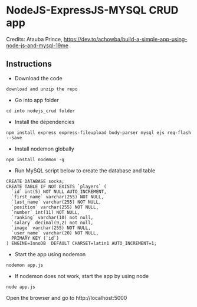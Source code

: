 # NodeJS-ExpressJS-MYSQL CRUD app

Credits: Atauba Prince, https://dev.to/achowba/build-a-simple-app-using-node-js-and-mysql-19me

## Instructions

- Download the code

```
download and unzip the repo
```

- Go into app folder

```
cd into nodejs_crud folder
```

- Install the dependencies

```
npm install express express-fileupload body-parser mysql ejs req-flash --save
```

- Install nodemon globally

```
npm install nodemon -g
```

- Run MySQL script below to create the database and table

```
CREATE DATABASE socka;
CREATE TABLE IF NOT EXISTS `players` (
  `id` int(5) NOT NULL AUTO_INCREMENT,
  `first_name` varchar(255) NOT NULL,
  `last_name` varchar(255) NOT NULL,
  `position` varchar(255) NOT NULL,
  `number` int(11) NOT NULL,
  `ranking` varchar(10) not null,
  `salary` decimal(9,2) not null,
  `image` varchar(255) NOT NULL,
  `user_name` varchar(20) NOT NULL,
  PRIMARY KEY (`id`)
) ENGINE=InnoDB  DEFAULT CHARSET=latin1 AUTO_INCREMENT=1;
```

- Start the app using nodemon

```
nodemon app.js
```

- If nodemon does not work, start the app by using node

```
node app.js
```

Open the browser and go to http://localhost:5000
